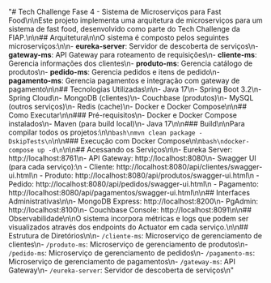 "# Tech Challenge Fase 4 - Sistema de Microserviços para Fast Food\n\nEste projeto implementa uma arquitetura de microserviços para um sistema de fast food, desenvolvido como parte do Tech Challenge da FIAP.\n\n## Arquitetura\n\nO sistema é composto pelos seguintes microserviços:\n\n- **eureka-server**: Servidor de descoberta de serviços\n- **gateway-ms**: API Gateway para roteamento de requisições\n- **cliente-ms**: Gerencia informações dos clientes\n- **produto-ms**: Gerencia catálogo de produtos\n- **pedido-ms**: Gerencia pedidos e itens de pedido\n- **pagamento-ms**: Gerencia pagamentos e integração com gateway de pagamento\n\n## Tecnologias Utilizadas\n\n- Java 17\n- Spring Boot 3.2\n- Spring Cloud\n- MongoDB (clientes)\n- Couchbase (produtos)\n- MySQL (outros serviços)\n- Redis (cache)\n- Docker e Docker Compose\n\n## Como Executar\n\n### Pré-requisitos\n- Docker e Docker Compose instalados\n- Maven (para build local)\n- Java 17\n\n### Build\n\nPara compilar todos os projetos:\n\n```bash\nmvn clean package -DskipTests\n```\n\n### Execução com Docker Compose\n\n```bash\ndocker-compose up -d\n```\n\n## Acessando os Serviços\n\n- Eureka Server: http://localhost:8761\n- API Gateway: http://localhost:8080\n- Swagger UI (para cada serviço):\n  - Cliente: http://localhost:8080/api/clientes/swagger-ui.html\n  - Produto: http://localhost:8080/api/produtos/swagger-ui.html\n  - Pedido: http://localhost:8080/api/pedidos/swagger-ui.html\n  - Pagamento: http://localhost:8080/api/pagamentos/swagger-ui.html\n\n## Interfaces Administrativas\n\n- MongoDB Express: http://localhost:8200\n- PgAdmin: http://localhost:8100\n- Couchbase Console: http://localhost:8091\n\n## Observabilidade\n\nO sistema incorpora métricas e logs que podem ser visualizados através dos endpoints do Actuator em cada serviço.\n\n## Estrutura de Diretórios\n\n- `/cliente-ms`: Microserviço de gerenciamento de clientes\n- `/produto-ms`: Microserviço de gerenciamento de produtos\n- `/pedido-ms`: Microserviço de gerenciamento de pedidos\n- `/pagamento-ms`: Microserviço de gerenciamento de pagamentos\n- `/gateway-ms`: API Gateway\n- `/eureka-server`: Servidor de descoberta de serviços\n"

